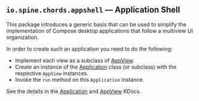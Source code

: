 ## `io.spine.chords.appshell` — Application Shell

This package introduces a generic basis that can be used to simplify the 
implementation of Compose desktop applications that follow a multiview
UI organization.

In order to create such an application you need to do the following:
- Implement each view as a subclass of [AppView](AppView.kt).
- Create an instance of the [Application](Application.kt) class (or subclass)
  with the respective `AppView` instances.
- Invoke the `run` method on this `Application` instance.

See the details in the [Application](Application.kt) and 
[AppView](AppView.kt) KDocs.

